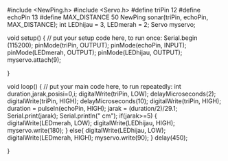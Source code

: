 #include <NewPing.h>
#include <Servo.h>
#define triPin 12
#define echoPin 13
#define MAX_DISTANCE 50
NewPing sonar(triPin, echoPin, MAX_DISTANCE);
int LEDhijau = 3, LEDmerah = 2;
Servo myservo;

void setup() {
  // put your setup code here, to run once:
  Serial.begin (115200);
  pinMode(triPin, OUTPUT);
  pinMode(echoPin, INPUT);
  pinMode(LEDmerah, OUTPUT);
  pinMode(LEDhijau, OUTPUT);
  myservo.attach(9);

}

void loop() {
  // put your main code here, to run repeatedly:
int duration,jarak,posisi=0,i;
  digitalWrite(triPin, LOW);
  delayMicroseconds(2);
  digitalWrite(triPin, HIGH);
  delayMicroseconds(10);
  digitalWrite(triPin, HIGH);
  duration = pulseIn(echoPin, HIGH);
  jarak = (duration/2)/29.1;
    Serial.print(jarak);
    Serial.println(" cm");
if(jarak>=5)
  {
    digitalWrite(LEDmerah, LOW);
    digitalWrite(LEDhijau, HIGH);
    myservo.write(180);
}
  else{
    digitalWrite(LEDhijau, LOW);
      digitalWrite(LEDmerah, HIGH);
      myservo.write(90);
  }
  delay(450);

  

}
